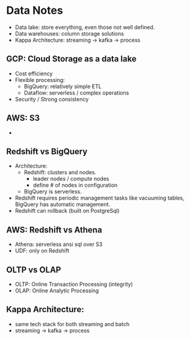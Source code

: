 # Data Notes
* Data lake: store everything, even those not well defined.
* Data warehouses: column storage solutions
* Kappa Architecture: streaming -> kafka -> process

## GCP: Cloud Storage as a data lake
* Cost efficiency
* Flexible processing:
    * BigQuery: relatively simple ETL
    * Dataflow: serverless / complex operations
* Security / Strong consistency

## AWS: S3
*

## Redshift vs BigQuery
* Architecture:
    * Redshift: clusters and nodes.
        * leader nodes / compute nodes
        * define # of nodes in configuration
    * BigQuery is serverless.
* Redshift requires periodic management tasks like vacuuming tables, BigQuery has automatic management.
* Redshift can rollback (built on PostgreSql)

## AWS: Redshift vs Athena
* Athena: serverless ansi sql over S3
* UDF: only on Redshift

## OLTP vs OLAP
* OLTP: Online Transaction Processing (integrity)
* OLAP: Online Analytic Processing

## Kappa Architecture:
* same tech stack for both streaming and batch
* streaming -> kafka -> process
